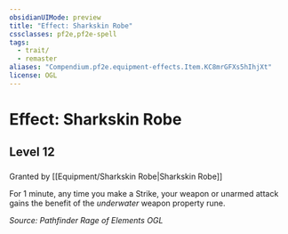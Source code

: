 ```yaml
---
obsidianUIMode: preview
title: "Effect: Sharkskin Robe"
cssclasses: pf2e,pf2e-spell
tags:
  - trait/
  - remaster
aliases: "Compendium.pf2e.equipment-effects.Item.KC8mrGFXs5hIhjXt"
license: OGL
---
```

# Effect: Sharkskin Robe
## Level 12
### 






Granted by [[Equipment/Sharkskin Robe|Sharkskin Robe]]

For 1 minute, any time you make a Strike, your weapon or unarmed attack gains the benefit of the _underwater_ weapon property rune.

*Source: Pathfinder Rage of Elements*
*OGL*